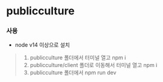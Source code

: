 publicculture
=============
### 사용
* node v14 이상으로 설치
> 1. publicculture 폴더에서 터미널 열고 npm i 
> 2. publicculture/client 폴더로 이동해서 터미널 열고 npm i
> 3. publicculture 폴더에서 npm run dev